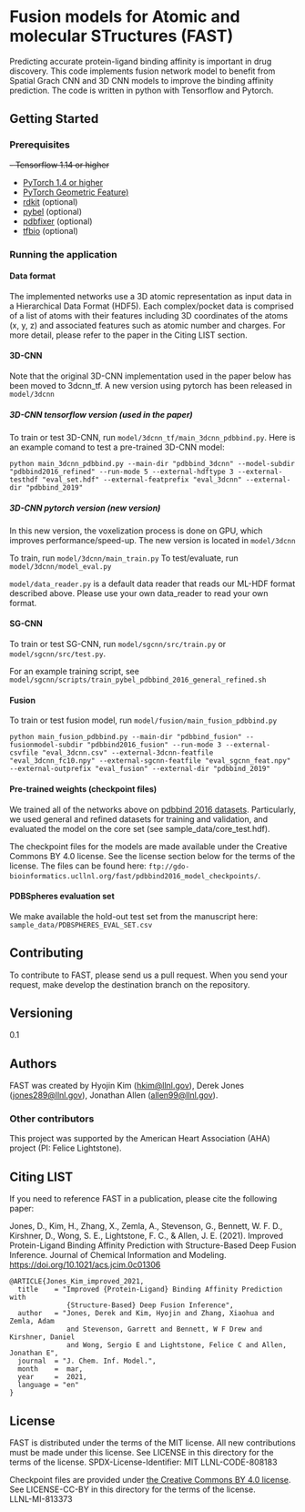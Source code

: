 # Fusion models for Atomic and molecular STructures (FAST)

Predicting accurate protein-ligand binding affinity is important in drug discovery. This code implements fusion network model to benefit from Spatial Grach CNN and 3D CNN models to improve the binding affinity prediction. The code is written in python with Tensorflow and Pytorch.  

 

## Getting Started

### Prerequisites

~~- Tensorflow 1.14 or higher~~
- [PyTorch 1.4 or higher](https://pytorch.org)
- [PyTorch Geometric Feature)](https://github.com/rusty1s/pytorch_geometric)
- [rdkit](rdkit.org) (optional)
- [pybel](https://github.com/pybel/pybel)  (optional)
- [pdbfixer](https://github.com/openmm/pdbfixer)  (optional)
- [tfbio](https://gitlab.com/cheminfIBB/tfbio)  (optional)


### Running the application

#### Data format

The implemented networks use a 3D atomic representation as input data in a Hierarchical Data Format (HDF5). 
Each complex/pocket data is comprised of a list of atoms with their features including 3D coordinates of the atoms (x, y, z) and associated features such as atomic number and charges. For more detail, please refer to the paper in the Citing LIST section.  


#### 3D-CNN

Note that the original 3D-CNN implementation used in the paper below has been moved to 3dcnn_tf. A new version using pytorch has been released in `model/3dcnn`


##### 3D-CNN tensorflow version (used in the paper)

To train or test 3D-CNN, run `model/3dcnn_tf/main_3dcnn_pdbbind.py`. 
Here is an example comand to test a pre-trained 3D-CNN model:

```
python main_3dcnn_pdbbind.py --main-dir "pdbbind_3dcnn" --model-subdir "pdbbind2016_refined" --run-mode 5 --external-hdftype 3 --external-testhdf "eval_set.hdf" --external-featprefix "eval_3dcnn" --external-dir "pdbbind_2019"
```

##### 3D-CNN pytorch version (new version)

In this new version, the voxelization process is done on GPU, which improves performance/speed-up. The new version is located in `model/3dcnn`

To train, run `model/3dcnn/main_train.py`
To test/evaluate, run `model/3dcnn/model_eval.py`

`model/data_reader.py` is a default data reader that reads our ML-HDF format described above. Please use your own data_reader to read your own format.


#### SG-CNN

To train or test SG-CNN, run `model/sgcnn/src/train.py` or `model/sgcnn/src/test.py`. 

For an example training script, see `model/sgcnn/scripts/train_pybel_pdbbind_2016_general_refined.sh`


#### Fusion

To train or test fusion model, run `model/fusion/main_fusion_pdbbind.py`

```
python main_fusion_pdbbind.py --main-dir "pdbbind_fusion" --fusionmodel-subdir "pdbbind2016_fusion" --run-mode 3 --external-csvfile "eval_3dcnn.csv" --external-3dcnn-featfile "eval_3dcnn_fc10.npy" --external-sgcnn-featfile "eval_sgcnn_feat.npy" --external-outprefix "eval_fusion" --external-dir "pdbbind_2019"
```

#### Pre-trained weights (checkpoint files)

We trained all of the networks above on [pdbbind 2016 datasets](http://www.pdbbind.org.cn). Particularly, we used general and refined datasets for training and validation, and evaluated the model on the core set (see sample_data/core_test.hdf). 

The checkpoint files for the models are made available under the Creative Commons BY 4.0 license. See the license section below for the terms of the license. The files can be found here: `ftp://gdo-bioinformatics.ucllnl.org/fast/pdbbind2016_model_checkpoints/`. 

#### PDBSpheres evaluation set

We make available the hold-out test set from the manuscript here: `sample_data/PDBSPHERES_EVAL_SET.csv`


## Contributing

To contribute to FAST, please send us a pull request. When you send your request, make develop 
the destination branch on the repository.
 


## Versioning
0.1



## Authors

FAST was created by Hyojin Kim (hkim@llnl.gov), Derek Jones (jones289@llnl.gov), Jonathan Allen (allen99@llnl.gov). 

### Other contributors
This project was supported by the American Heart Association (AHA) project (PI: Felice Lightstone). 



## Citing LIST

If you need to reference FAST in a publication, please cite the following paper:




Jones, D., Kim, H., Zhang, X., Zemla, A., Stevenson, G., Bennett, W. F. D., Kirshner, D., Wong, S. E., Lightstone, F. C., & Allen, J. E. (2021). Improved Protein-Ligand Binding Affinity Prediction with Structure-Based Deep Fusion Inference. Journal of Chemical Information and Modeling. https://doi.org/10.1021/acs.jcim.0c01306

```
@ARTICLE{Jones_Kim_improved_2021,
  title    = "Improved {Protein-Ligand} Binding Affinity Prediction with
              {Structure-Based} Deep Fusion Inference",
  author   = "Jones, Derek and Kim, Hyojin and Zhang, Xiaohua and Zemla, Adam
              and Stevenson, Garrett and Bennett, W F Drew and Kirshner, Daniel
              and Wong, Sergio E and Lightstone, Felice C and Allen, Jonathan E",
  journal  = "J. Chem. Inf. Model.",
  month    =  mar,
  year     =  2021,
  language = "en"
}
```


## License
FAST is distributed under the terms of the MIT license. All new contributions must be made under this license. See LICENSE in this directory for the terms of the license.
SPDX-License-Identifier: MIT
LLNL-CODE-808183

Checkpoint files are provided under [the Creative Commons BY 4.0 license](https://creativecommons.org/licenses/by/4.0/). See LICENSE-CC-BY in this directory for the terms of the license.  
LLNL-MI-813373

